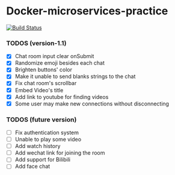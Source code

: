 # Docker-microservices-practice

[![Build Status](https://travis-ci.org/xcwisc/Docker-microservices-practice.svg?branch=master)](https://travis-ci.com/xcwisc/Docker-microservices-practice)

### TODOS (version-1.1)
- [x] Chat room input clear onSubmit
- [x] Randomize emoji besides each chat
- [x] Brighten buttons' color
- [x] Make it unable to send blanks strings to the chat
- [x] Fix chat room's scrollbar
- [x] Embed Video's title
- [x] Add link to youtube for finding videos
- [x] Some user may make new connections without disconnecting

### TODOS (future version)
- [ ] Fix authentication system
- [ ] Unable to play some video
- [ ] Add watch history
- [ ] Add wechat link for joining the room
- [ ] Add support for Bilibili
- [ ] Add face chat